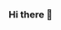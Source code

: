 ### Hi there 👋

<!--
**Abdulwariz01/Abdulwariz01** is a ✨ _special_ ✨ repository because its `README.md` (this file) appears on your GitHub profile.

Here are some ideas to get you started:

- 🔭 I’m currently working on myself.
- 🌱 I’m currently learning Ethical Hacking, Cybersecurity and Frontend Development.
- 👯 I’m looking to collaborate on projects and professional Training that would help me grow.
- 🤔 I’m looking for help with anyone and any company what wish to help.
- 💬 Ask me about anything, if I don't know it, I would get back to you.
- 📫 How to reach me: warizakorede64@gmail.com
- 😄 Pronouns: Him/he
- ⚡ Fun fact: I'm really shy and always wish to learn.
-->
 
